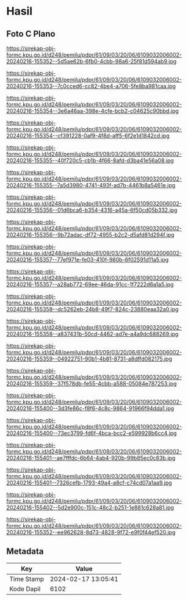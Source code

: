 # Hasil

## Foto C Plano

https://sirekap-obj-formc.kpu.go.id/d248/pemilu/pdpr/61/09/03/20/06/6109032006002-20240216-155352--5d5ae62b-6fb0-4cbb-98a6-25f81d594ab9.jpg

https://sirekap-obj-formc.kpu.go.id/d248/pemilu/pdpr/61/09/03/20/06/6109032006002-20240216-155353--7c0cced6-cc82-4be4-a706-5fe8ba981caa.jpg

https://sirekap-obj-formc.kpu.go.id/d248/pemilu/pdpr/61/09/03/20/06/6109032006002-20240216-155354--3e6a46aa-398e-4cfe-bcb2-c04625c90bbd.jpg

https://sirekap-obj-formc.kpu.go.id/d248/pemilu/pdpr/61/09/03/20/06/6109032006002-20240216-155354--cf391228-0af9-4f8d-aff5-6f2e1d1842cd.jpg

https://sirekap-obj-formc.kpu.go.id/d248/pemilu/pdpr/61/09/03/20/06/6109032006002-20240216-155355--40f720c5-cb1b-4f66-8afd-d3ba41e56a08.jpg

https://sirekap-obj-formc.kpu.go.id/d248/pemilu/pdpr/61/09/03/20/06/6109032006002-20240216-155355--7a5d3980-4741-493f-ad7b-4461b8a5461e.jpg

https://sirekap-obj-formc.kpu.go.id/d248/pemilu/pdpr/61/09/03/20/06/6109032006002-20240216-155356--01d6bca6-b354-4316-a45a-6f50cd05b332.jpg

https://sirekap-obj-formc.kpu.go.id/d248/pemilu/pdpr/61/09/03/20/06/6109032006002-20240216-155356--9b72adac-df72-4955-b2c2-d5afd81d294f.jpg

https://sirekap-obj-formc.kpu.go.id/d248/pemilu/pdpr/61/09/03/20/06/6109032006002-20240216-155357--77ef971e-fe03-410f-980b-6f02591d11a5.jpg

https://sirekap-obj-formc.kpu.go.id/d248/pemilu/pdpr/61/09/03/20/06/6109032006002-20240216-155357--a28ab772-69ee-46da-91cc-1f7222d6a1a5.jpg

https://sirekap-obj-formc.kpu.go.id/d248/pemilu/pdpr/61/09/03/20/06/6109032006002-20240216-155358--dc5262eb-24b8-49f7-824c-23880eaa32a0.jpg

https://sirekap-obj-formc.kpu.go.id/d248/pemilu/pdpr/61/09/03/20/06/6109032006002-20240216-155358--a837431b-50cd-4462-ad7e-a4a9dc688269.jpg

https://sirekap-obj-formc.kpu.go.id/d248/pemilu/pdpr/61/09/03/20/06/6109032006002-20240216-155359--04922751-90b1-4b81-8731-a8dffd082175.jpg

https://sirekap-obj-formc.kpu.go.id/d248/pemilu/pdpr/61/09/03/20/06/6109032006002-20240216-155359--37f578db-fe55-4cbb-a588-05084e787253.jpg

https://sirekap-obj-formc.kpu.go.id/d248/pemilu/pdpr/61/09/03/20/06/6109032006002-20240216-155400--3d3fe86c-f8f6-4c8c-9864-91966f94dda1.jpg

https://sirekap-obj-formc.kpu.go.id/d248/pemilu/pdpr/61/09/03/20/06/6109032006002-20240216-155400--73ec3799-fd6f-4bca-bcc2-e599928b6cc4.jpg

https://sirekap-obj-formc.kpu.go.id/d248/pemilu/pdpr/61/09/03/20/06/6109032006002-20240216-155401--ae7fffdc-6b64-4ab4-920b-99b85ec0c83b.jpg

https://sirekap-obj-formc.kpu.go.id/d248/pemilu/pdpr/61/09/03/20/06/6109032006002-20240216-155401--7326cefb-1793-49a4-a8cf-c74cd07a1aa9.jpg

https://sirekap-obj-formc.kpu.go.id/d248/pemilu/pdpr/61/09/03/20/06/6109032006002-20240216-155402--5d2e900c-151c-48c2-b251-1e881c628a81.jpg

https://sirekap-obj-formc.kpu.go.id/d248/pemilu/pdpr/61/09/03/20/06/6109032006002-20240216-155352--ee962628-8d73-4828-9f72-e9f0f44ef520.jpg


## Metadata

| Key        | Value               |
| ---------- | ------------------- |
| Time Stamp | 2024-02-17 13:05:41 |
| Kode Dapil | 6102                |



